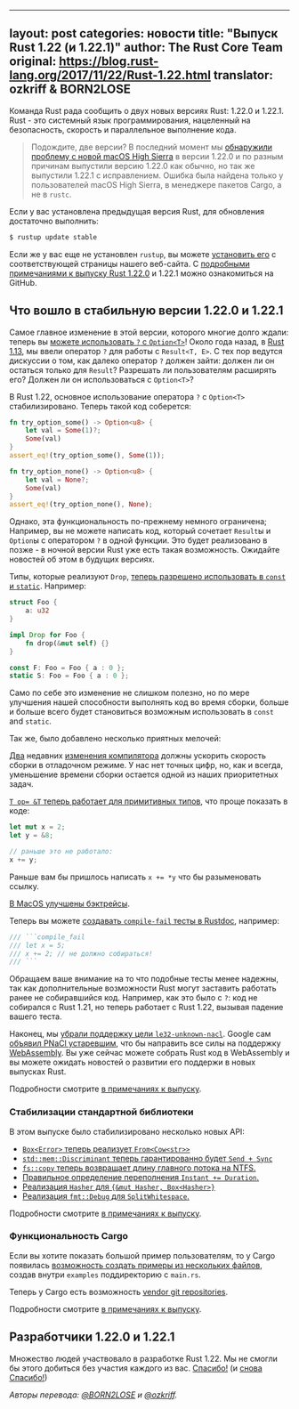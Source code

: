 
---
layout: post
categories: новости
title: "Выпуск Rust 1.22 (и 1.22.1)"
author: The Rust Core Team
original: https://blog.rust-lang.org/2017/11/22/Rust-1.22.html
translator: ozkriff & BORN2LOSE
---

Команда Rust рада сообщить о двух новых версиях Rust: 1.22.0 и 1.22.1.
Rust - это системный язык программирования, нацеленный на безопасность,
скорость и параллельное выполнение кода.

> Подождите, две версии? В последний момент мы
> [обнаружили проблему с новой macOS High Sierra](https://github.com/rust-lang/rust/pull/46183)
> в версии 1.22.0 и по разным причинам выпустили версию 1.22.0 как обычно,
> но так же выпустили 1.22.1 с исправлением.
> Ошибка была найдена только у пользователей macOS High Sierra,
> в менеджере пакетов Cargo, а не в `rustc`.

Если у вас установлена предыдущая версия Rust, для обновления достаточно выполнить:

```bash
$ rustup update stable
```

Если же у вас еще не установлен `rustup`, вы можете [установить его][install]
с соответствующей страницы нашего веб-сайта.
С [подробными примечаниями к выпуску Rust 1.22.0][notes] и 1.22.1
можно ознакомиться на GitHub.

[install]: https://www.rust-lang.org/install.html
[notes]: https://github.com/rust-lang/rust/blob/master/RELEASES.md#version-1220-2017-11-22

## Что вошло в стабильную версии 1.22.0 и 1.22.1

Самое главное изменение в этой версии, которого многие долго ждали: теперь вы
[можете использовать `?` с `Option<T>`](https://github.com/rust-lang/rust/pull/42526)!
Около года назад, в [Rust 1.13], мы ввели оператор `?` для работы с `Result<T, E>`.
С тех пор ведутся дискуссии о том, как далеко оператор `?` должен зайти:
должен ли он остаться только для `Result`?
Разрешать ли пользователям расширять его?
Должен ли он использоваться с `Option<T>`?

<!--cut-->

В Rust 1.22, основное использование оператора `?` с `Option<T>` стабилизировано.
Теперь такой код соберется:

```rust
fn try_option_some() -> Option<u8> {
    let val = Some(1)?;
    Some(val)
}
assert_eq!(try_option_some(), Some(1));

fn try_option_none() -> Option<u8> {
    let val = None?;
    Some(val)
}
assert_eq!(try_option_none(), None);
```

Однако, эта функциональность по-прежнему немного ограничена;
Например, вы не можете написать код, который сочетает `Result`ы и `Option`ы
с оператором `?` в одной функции.
Это будет реализовано в позже - в ночной версии Rust уже есть такая возможность.
Ожидайте новостей об этом в будущих версиях.

[Rust 1.13]: https://blog.rust-lang.org/2016/11/10/Rust-1.13.html

Типы, которые реализуют `Drop`,
[теперь разрешено использовать в `const` и `static`](https://github.com/rust-lang/rust/pull/44456).
Например:

```rust
struct Foo {
    a: u32
}

impl Drop for Foo {
    fn drop(&mut self) {}
}

const F: Foo = Foo { a : 0 };
static S: Foo = Foo { a : 0 };
```

Само по себе это изменение не слишком полезно,
но по мере улучшения нашей способности выполнять код во время сборки,
больше и больше всего будет становиться возможным
использовать в `const` and `static`.

Так же, было добавлено несколько приятных мелочей:

[Два](https://github.com/rust-lang/rust/pull/45075) недавних
[изменения компилятора](https://github.com/rust-lang/rust/pull/45064)
должны ускорить скорость сборки в отладочном режиме.
У нас нет точных цифр, но, как и всегда, уменьшение времени сборки остается
одной из наших приоритетных задач.

[`T op= &T` теперь работает для примитивных типов](https://github.com/rust-lang/rust/pull/44287),
что проще показать в коде:

```rust
let mut x = 2;
let y = &8;

// раньше это не работало:
x += y;
```

Раньше вам бы пришлось написать `x += *y` что бы разыменовать ссылку.

[В MacOS улучшены бэктрейсы](https://github.com/rust-lang/rust/pull/44251).

Теперь вы можете
[создавать `compile-fail` тесты в Rustdoc](https://github.com/rust-lang/rust/pull/43949),
например:

```rust
/// ```compile_fail
/// let x = 5;
/// x += 2; // не должно собираться!
/// ```
```

Обращаем ваше внимание на то что подобные тесты менее надежны,
так как дополнительные возможности Rust могут заставить работать
ранее не собиравшийся код.
Например, как это было с `?`:
код не собирался с Rust 1.21, но теперь работает с Rust 1.22,
вызывая падение вашего теста.

Наконец, мы [убрали поддержку цели `le32-unknown-nacl`](https://github.com/rust-lang/rust/pull/45041).
Google сам [объявил PNaCl устаревшим](https://blog.chromium.org/2017/05/goodbye-pnacl-hello-webassembly.html),
что бы направить все силы на поддержку [WebAssembly](http://webassembly.org/).
Вы уже сейчас можете собрать Rust код в WebAssembly
и вы можете ожидать новостей о развитии его поддержи в новых выпусках Rust.

Подробности смотрите [в примечаниях к выпуску][notes].


### Стабилизации стандартной библиотеки

В этом выпуске было стабилизировано несколько новых API:

- [`Box<Error>` теперь реализует `From<Cow<str>>`][44466]
- [`std::mem::Discriminant` теперь гарантированно будет `Send + Sync`][45095]
- [`fs::copy` теперь возвращает длину главного потока на NTFS.][44895]
- [Правильное определение переполнения `Instant += Duration`.][44220]
- [Реализация `Hasher` для `{&mut Hasher, Box<Hasher>}`][44015]
- [Реализация `fmt::Debug` для `SplitWhitespace`.][44303]

[44466]: https://github.com/rust-lang/rust/pull/44466
[45095]: https://github.com/rust-lang/rust/pull/45095
[44895]: https://github.com/rust-lang/rust/pull/44895
[44220]: https://github.com/rust-lang/rust/pull/44220
[44015]: https://github.com/rust-lang/rust/pull/44015
[44303]: https://github.com/rust-lang/rust/pull/44303

Подробности смотрите [в примечаниях к выпуску][notes].


### Функциональность Cargo

Если вы хотите показать большой пример пользователям, то у Cargo появилась
[возможность создать примеры из нескольких файлов](https://github.com/rust-lang/cargo/pull/4496),
создав внутри `examples` поддиректорию с `main.rs`.

Теперь у Cargo есть возможность
[vendor git repositories](https://github.com/rust-lang/cargo/pull/3992).

Подробности смотрите [в примечаниях к выпуску][notes].

## Разработчики 1.22.0 и 1.22.1

Множество людей участвовало в разработке Rust 1.22.
Мы не смогли бы этого добиться без участия каждого из вас.
[Спасибо!](https://thanks.rust-lang.org/rust/1.22.0)
(и [снова Спасибо!](https://thanks.rust-lang.org/rust/1.22.1))

*Авторы перевода: [@BORN2LOSE](https://github.com/BORN2LOSE) и [@ozkriff](https://github.com/ozkriff).*
